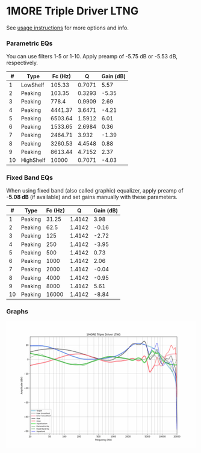 # 1MORE Triple Driver LTNG
See [usage instructions](https://github.com/jaakkopasanen/AutoEq#usage) for more options and info.

### Parametric EQs
You can use filters 1-5 or 1-10. Apply preamp of -5.75 dB or -5.53 dB, respectively.

|   # | Type      |   Fc (Hz) |      Q |   Gain (dB) |
|-----|-----------|-----------|--------|-------------|
|   1 | LowShelf  |    105.33 | 0.7071 |        5.57 |
|   2 | Peaking   |    103.35 | 0.3293 |       -5.35 |
|   3 | Peaking   |    778.4  | 0.9909 |        2.69 |
|   4 | Peaking   |   4441.37 | 3.6471 |       -4.21 |
|   5 | Peaking   |   6503.64 | 1.5912 |        6.01 |
|   6 | Peaking   |   1533.65 | 2.6984 |        0.36 |
|   7 | Peaking   |   2464.71 | 3.932  |       -1.39 |
|   8 | Peaking   |   3260.53 | 4.4548 |        0.88 |
|   9 | Peaking   |   8613.44 | 4.7152 |        2.37 |
|  10 | HighShelf |  10000    | 0.7071 |       -4.03 |

### Fixed Band EQs
When using fixed band (also called graphic) equalizer, apply preamp of **-5.08 dB** (if available) and set gains manually with these parameters.

|   # | Type    |   Fc (Hz) |      Q |   Gain (dB) |
|-----|---------|-----------|--------|-------------|
|   1 | Peaking |     31.25 | 1.4142 |        3.98 |
|   2 | Peaking |     62.5  | 1.4142 |       -0.16 |
|   3 | Peaking |    125    | 1.4142 |       -2.72 |
|   4 | Peaking |    250    | 1.4142 |       -3.95 |
|   5 | Peaking |    500    | 1.4142 |        0.73 |
|   6 | Peaking |   1000    | 1.4142 |        2.06 |
|   7 | Peaking |   2000    | 1.4142 |       -0.04 |
|   8 | Peaking |   4000    | 1.4142 |       -0.95 |
|   9 | Peaking |   8000    | 1.4142 |        5.61 |
|  10 | Peaking |  16000    | 1.4142 |       -8.84 |

### Graphs
![](./1MORE%20Triple%20Driver%20LTNG.png)
